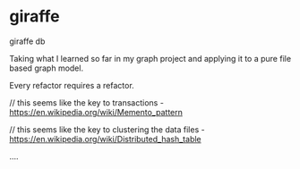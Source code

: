 # giraffe
giraffe db

Taking what I learned so far in my graph project and applying it to a pure file based graph model.

Every refactor requires a refactor.

// this seems like the key to transactions - https://en.wikipedia.org/wiki/Memento_pattern

// this seems like the key to clustering the data files - https://en.wikipedia.org/wiki/Distributed_hash_table

....
